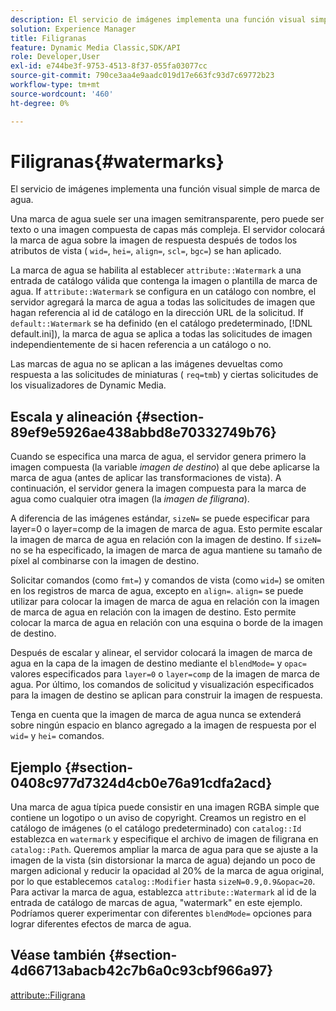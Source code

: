 ```yaml
---
description: El servicio de imágenes implementa una función visual simple de marca de agua.
solution: Experience Manager
title: Filigranas
feature: Dynamic Media Classic,SDK/API
role: Developer,User
exl-id: e744be3f-9753-4513-8f37-055fa03077cc
source-git-commit: 790ce3aa4e9aadc019d17e663fc93d7c69772b23
workflow-type: tm+mt
source-wordcount: '460'
ht-degree: 0%

---
```


# Filigranas{#watermarks}

El servicio de imágenes implementa una función visual simple de marca de agua.

Una marca de agua suele ser una imagen semitransparente, pero puede ser texto o una imagen compuesta de capas más compleja. El servidor colocará la marca de agua sobre la imagen de respuesta después de todos los atributos de vista ( `wid=`, `hei=`, `align=`, `scl=`, `bgc=`) se han aplicado.

La marca de agua se habilita al establecer `attribute::Watermark` a una entrada de catálogo válida que contenga la imagen o plantilla de marca de agua. If `attribute::Watermark` se configura en un catálogo con nombre, el servidor agregará la marca de agua a todas las solicitudes de imagen que hagan referencia al id de catálogo en la dirección URL de la solicitud. If `default::Watermark` se ha definido (en el catálogo predeterminado, [!DNL default.ini]), la marca de agua se aplica a todas las solicitudes de imagen independientemente de si hacen referencia a un catálogo o no.

Las marcas de agua no se aplican a las imágenes devueltas como respuesta a las solicitudes de miniaturas ( `req=tmb`) y ciertas solicitudes de los visualizadores de Dynamic Media.

## Escala y alineación {#section-89ef9e5926ae438abbd8e70332749b76}

Cuando se especifica una marca de agua, el servidor genera primero la imagen compuesta (la variable *imagen de destino*) al que debe aplicarse la marca de agua (antes de aplicar las transformaciones de vista). A continuación, el servidor genera la imagen compuesta para la marca de agua como cualquier otra imagen (la *imagen de filigrana*).

A diferencia de las imágenes estándar, `sizeN=` se puede especificar para layer=0 o layer=comp de la imagen de marca de agua. Esto permite escalar la imagen de marca de agua en relación con la imagen de destino. If `sizeN=` no se ha especificado, la imagen de marca de agua mantiene su tamaño de píxel al combinarse con la imagen de destino.

Solicitar comandos (como `fmt=`) y comandos de vista (como `wid=`) se omiten en los registros de marca de agua, excepto en `align=`. `align=` se puede utilizar para colocar la imagen de marca de agua en relación con la imagen de marca de agua en relación con la imagen de destino. Esto permite colocar la marca de agua en relación con una esquina o borde de la imagen de destino.

Después de escalar y alinear, el servidor colocará la imagen de marca de agua en la capa de la imagen de destino mediante el `blendMode=` y `opac=` valores especificados para `layer=0` o `layer=comp` de la imagen de marca de agua. Por último, los comandos de solicitud y visualización especificados para la imagen de destino se aplican para construir la imagen de respuesta.

Tenga en cuenta que la imagen de marca de agua nunca se extenderá sobre ningún espacio en blanco agregado a la imagen de respuesta por el `wid=` y `hei=` comandos.

## Ejemplo {#section-0408c977d7324d4cb0e76a91cdfa2acd}

Una marca de agua típica puede consistir en una imagen RGBA simple que contiene un logotipo o un aviso de copyright. Creamos un registro en el catálogo de imágenes (o el catálogo predeterminado) con `catalog::Id` establezca en `watermark` y especifique el archivo de imagen de filigrana en `catalog::Path`. Queremos ampliar la marca de agua para que se ajuste a la imagen de la vista (sin distorsionar la marca de agua) dejando un poco de margen adicional y reducir la opacidad al 20% de la marca de agua original, por lo que establecemos `catalog::Modifier` hasta `sizeN=0.9,0.9&opac=20`. Para activar la marca de agua, establezca `attribute::Watermark` al id de la entrada de catálogo de marcas de agua, &quot;watermark&quot; en este ejemplo. Podríamos querer experimentar con diferentes `blendMode=` opciones para lograr diferentes efectos de marca de agua.

## Véase también {#section-4d66713abacb42c7b6a0c93cbf966a97}

[attribute::Filigrana](../../../../../is-api/image-catalog/image-serving-api-ref/c-image-catalog-reference/c-attributes-reference/r-watermark.md#reference-942b50acb2dd43a5ae498dc41ea9ac9b)
